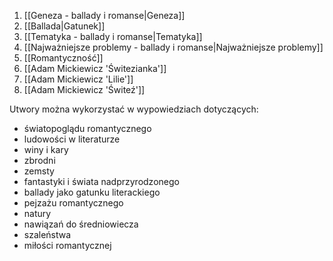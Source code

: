 1. [[Geneza - ballady i romanse|Geneza]]
2. [[Ballada|Gatunek]]
3. [[Tematyka - ballady i romanse|Tematyka]]
4. [[Najważniejsze problemy - ballady i romanse|Najważniejsze problemy]]
5. [[Romantyczność]]
6. [[Adam Mickiewicz 'Świtezianka']]
7. [[Adam Mickiewicz 'Lilie']]
8. [[Adam Mickiewicz 'Świteź']]

Utwory można wykorzystać w wypowiedziach dotyczących:
- światopoglądu romantycznego
- ludowości w literaturze
- winy i kary
- zbrodni
- zemsty
- fantastyki i świata nadprzyrodzonego
- ballady jako gatunku literackiego
- pejzażu romantycznego
- natury
- nawiązań do średniowiecza
- szaleństwa
- miłości romantycznej